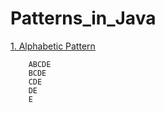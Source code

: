 # Patterns_in_Java

[1. Alphabetic Pattern](https://github.com/Gaurav-sahal/Patterns_in_Java/blob/master/Code/AlphabeticPattern.java)

		ABCDE
		BCDE
		CDE
		DE
		E

